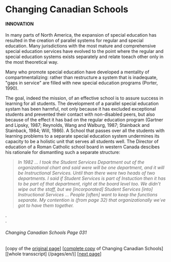 # Changing Canadian Schools
#### INNOVATION
In many parts of North America, the expansion of special education has resulted in the creation of parallel systems for
regular and special education. Many jurisdictions with the most mature and comprehensive special education services have
evolved to the point where the regular and special education systems exists separately and relate toeach other only in
the most theoretical way.


Many who promote special education have developed a mentality of compartmentalizing: rather than restructure a system that is inadequate, "gaps in service" are filled with new special education programs (Porter, 1990).  

The goal, indeed the mission, of an effective school is to assure success in learning for all students. The development of a
parallel special education systam has been harmful, not only because it has excluded exceptional students and prevented their contact with non-disabled peers, but also because of the effect it has bad on the regular education program (Gartner and Lipsky, 1987; Reynolds, Wang and Walburg, 1987; Stainback and Stainback, 1984; Will, 1986). A School that passes over all the students with learning problems to a separate special education system undermines its capacity to be a holistic unit that serves all students well. The Director of education of a Roman Catholic school board in western Canada descibes his rationale for dismantling such a separate structure:  
> *In 1982 ... I took the Student Services Department out of the organizational chart and said were will be one department, and it will be Instructional Services. Until than there were two heads of two departments. I said if Student Services is part of Instuction then it has to be part of that department, right at the board level too. We didn’t wipe out the staff, but we [incorporated] Student Services [into] Instructional Services ... People [often] want to keep the functions separate. My contention is (from page 32) that organizationally we´ve got to have them together.*

.  
.  

###### Changing Canadian Schools Page 031

[copy of the [original page](/copies-from-original/CCS031.png)]
[[complete copy](/copies-from-original/BestCopy_Changing_Canadian_Schools_Perspectives_on_Disability_and_Inclusion.pdf) of Changing Canadian Schools]
[[whole transscript] (/pages/en/)]
[[next page](Changing_Canadian_Schools-032)]

